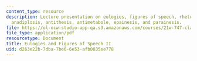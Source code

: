 ```yaml
---
content_type: resource
description: Lecture presentation on eulogies, figures of speech, rhetorical figures,
  anadiplosis, antithesis, antimetabole, epainesis, and parainesis.
file: https://ol-ocw-studio-app-qa.s3.amazonaws.com/courses/21w-747-classical-rhetoric-and-modern-political-discourse-fall-2009/d263e22b7dba7be66e53afb0835ee778_MIT21W_747_01F09_lec05.pdf
file_type: application/pdf
resourcetype: Document
title: Eulogies and Figures of Speech II
uid: d263e22b-7dba-7be6-6e53-afb0835ee778
---
```

